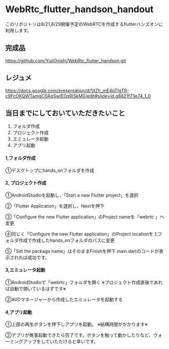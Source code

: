 # WebRtc_flutter_handson_handout

このリポジトリは8/21,8/29開催予定のWebRTCを作成するflutterハンズオンに利用します。

## 完成品

https://github.com/YujiOnishi/WebRtc_flutter_handson.git

## レジュメ

https://docs.google.com/presentation/d/1jtZh_mE4pTIgTR-c9FcOKQWTamgC0AqSwIE0q9ISkM0/edit#slide=id.g8821f73e74_1_0


## 当日までにしておいていただきたいこと

1. フォルダ作成
2. プロジェクト作成
3. エミュレータ起動
4. アプリ起動



#### 1,フォルダ作成

①デスクトップにhands_onフォルダを作成



#### 2, プロジェクト作成

①AndroidStudioを起動し、「Start a new Flutter project」を選択

②「Flutter Application」を選択し、Nextを押下

③「Configure the new Flutter application」のProject nameを「webrtc 」へ変更

④同じく「Configure the new Flutter application」のProject locationを
1,フォルダ作成で作成したhands_onフォルダのパスに変更

⑤「Set the package name」はそのままFinishを押下
main.dartのコードが表示されれば成功です。



#### 3,エミュレータ起動

①AndroidStudioで「webrtc」フォルダを開く
※プロジェクト作成直後であれば自動で開いているはずです※

②AVDマネージャーから作成したエミュレータを起動する



#### 4,アプリ起動

①上部の再生ボタンを押下しアプリを起動。
※結構時間がかかります※

②アプリが無事起動できたら完了です。ボタンを触って動かしたりなど、ウォーミングアップをしていただけると幸いです。

